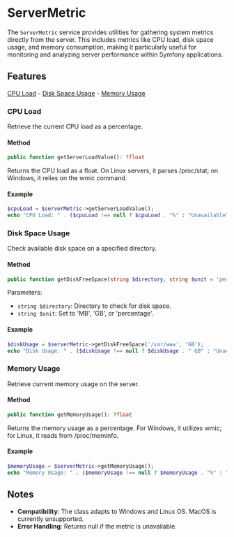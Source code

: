 # ServerMetric

The `ServerMetric` service provides utilities for gathering system metrics directly from the server. This includes metrics like CPU load, disk space usage, and memory consumption, making it particularly useful for monitoring and analyzing server performance within Symfony applications.

## Features

[CPU Load](#1-cpu-load) - [Disk Space Usage](#disk-space-usage) - [Memory Usage](#memory-usage)

### CPU Load

Retrieve the current CPU load as a percentage.

#### Method

```php
public function getServerLoadValue(): ?float
```

Returns the CPU load as a float. On Linux servers, it parses /proc/stat; on Windows, it relies on the wmic command.

#### Example

```php
$cpuLoad = $serverMetric->getServerLoadValue();
echo "CPU Load: " . ($cpuLoad !== null ? $cpuLoad . "%" : "Unavailable");
```

### Disk Space Usage
Check available disk space on a specified directory.

#### Method

```php
public function getDiskFreeSpace(string $directory, string $unit = 'percentage'): ?float
```

Parameters:
- `string $directory`: Directory to check for disk space.
- `string $unit`: Set to 'MB', 'GB', or 'percentage'.

#### Example

```php
$diskUsage = $serverMetric->getDiskFreeSpace('/var/www', 'GB');
echo "Disk Usage: " . ($diskUsage !== null ? $diskUsage . " GB" : "Unavailable");
```

### Memory Usage
Retrieve current memory usage on the server.

#### Method

```php
public function getMemoryUsage(): ?float
```

Returns the memory usage as a percentage. For Windows, it utilizes wmic; for Linux, it reads from /proc/meminfo.

#### Example

```php
$memoryUsage = $serverMetric->getMemoryUsage();
echo "Memory Usage: " . ($memoryUsage !== null ? $memoryUsage . "%" : "Unavailable");
```

## Notes

- **Compatibility**: The class adapts to Windows and Linux OS. MacOS is currently unsupported.
- **Error Handling**: Returns null if the metric is unavailable.
